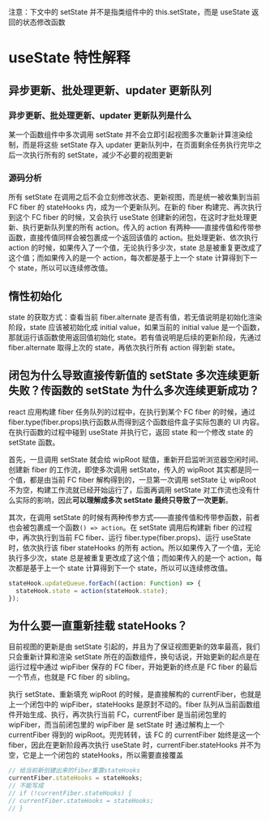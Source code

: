 注意：下文中的 setState 并不是指类组件中的 this.setState，而是 useState 返回的状态修改函数

# useState 特性解释

## 异步更新、批处理更新、updater 更新队列

### 异步更新、批处理更新、updater 更新队列是什么

某一个函数组件中多次调用 setState 并不会立即引起视图多次重新计算渲染绘制，而是将这些 setState 存入 updater 更新队列中，在页面剩余任务执行完毕之后一次执行所有的 setState，减少不必要的视图更新

### 源码分析

所有 setState 在调用之后不会立刻修改状态、更新视图，而是统一被收集到当前 FC fiber 的 stateHooks 内，成为一个更新队列。在新的 fiber 构建完、再次执行到这个 FC fiber 的时候，又会执行 useState 创建新的闭包，在这时才批处理更新、执行更新队列里的所有 action。传入的 action 有两种——直接传值和传带参函数，直接传值同样会被包裹成一个返回该值的 action。批处理更新、依次执行 action 的时候，如果传入了一个值，无论执行多少次，state 总是被重复更改成了这个值；而如果传入的是一个 action，每次都是基于上一个 state 计算得到下一个 state，所以可以连续修改值。

## 惰性初始化

state 的获取方式：查看当前 fiber.alternate 是否有值，若无值说明是初始化渲染阶段，state 应该被初始化成 initial value，如果当前的 initial value 是一个函数，那就运行该函数使用返回值初始化 state。若有值说明是后续的更新阶段，先通过 fiber.alternate 取得上次的 state，再依次执行所有 action 得到新 state。

## 闭包为什么导致直接传新值的 setState 多次连续更新失败？传函数的 setState 为什么多次连续更新成功？

react 应用构建 fiber 任务队列的过程中，在执行到某个 FC fiber 的时候，通过 fiber.type(fiber.props)执行函数从而得到这个函数组件盒子实际包裹的 UI 内容。在执行函数的过程中碰到 useState 并执行它，返回 state 和一个修改 state 的 setState 函数。

首先，一旦调用 setState 就会给 wipRoot 赋值，重新开启监听浏览器空闲时间、创建新 fiber 的工作流，即使多次调用 setState，传入的 wipRoot 其实都是同一个值，都是由当前 FC fiber 解构得到的，一旦第一次调用 setState 让 wipRoot 不为空，构建工作流就已经开始运行了，后面再调用 setState 对工作流也没有什么实际的影响，因此**可以理解成多次 setState 最终只导致了一次更新**。

其次，在调用 setState 的时候有两种传参方式——直接传值和传带参函数，前者也会被包裹成一个函数`() => action`。在 setState 调用后构建新 fiber 的过程中，再次执行到当前 FC fiber、运行 fiber.type(fiber.props)、运行 useState 时，依次执行该 fiber stateHooks 的所有 action。所以如果传入了一个值，无论执行多少次，state 总是被重复更改成了这个值；而如果传入的是一个 action，每次都是基于上一个 state 计算得到下一个 state，所以可以连续修改值。

```js
stateHook.updateQueue.forEach((action: Function) => {
  stateHook.state = action(stateHook.state);
});
```

## 为什么要一直重新挂载 stateHooks？

目前视图的更新是由 setState 引起的，并且为了保证视图更新的效率最高，我们只会重新计算和渲染 setState 所在的函数组件，换句话说，开始更新的起点是在运行过程中通过 wipFiber 保存的 FC fiber，开始更新的终点是 FC fiber 的最后一个节点，也就是 FC fiber 的 sibling。

执行 setState、重新填充 wipRoot 的时候，是直接解构的 currentFiber，也就是上一个闭包中的 wipFiber，stateHooks 是原封不动的。fiber 队列从当前函数组件开始生成、执行，再次执行当前 FC，currentFiber 是当前闭包里的 wipFiber，而当前闭包里的 wipFiber 是 setState 时 通过解构上一个 currentFiber 得到的 wipRoot。兜兜转转，该 FC 的 currentFiber 始终是这一个 fiber，因此在更新阶段再次执行 useState 时，currentFiber.stateHooks 并不为空，它是上一个闭包的 stateHooks，所以需要直接覆盖

```js
// 给当前新创建出来的fiber重置stateHooks
currentFiber.stateHooks = stateHooks;
// 不能写成
// if (!currentFiber.stateHooks) {
// currentFiber.stateHooks = stateHooks;
// }
```
